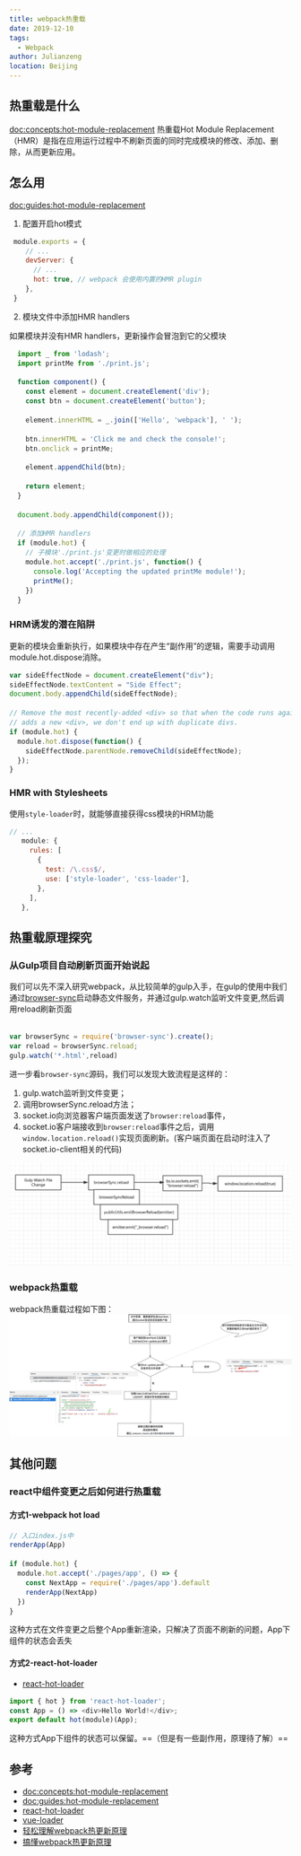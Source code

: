 ```yaml
---
title: webpack热重载
date: 2019-12-10
tags: 
  - Webpack
author: Julianzeng
location: Beijing  
---
```



## 热重载是什么
[doc:concepts:hot-module-replacement](https://webpack.js.org/concepts/hot-module-replacement/)
热重载Hot Module Replacement（HMR）是指在应用运行过程中不刷新页面的同时完成模块的修改、添加、删除，从而更新应用。

## 怎么用

[doc:guides:hot-module-replacement](https://webpack.js.org/guides/hot-module-replacement/)


1. 配置开启hot模式

```js
 module.exports = {
    // ...
    devServer: {
      // ...
      hot: true, // webpack 会使用内置的HMR plugin
    },
 }
```

2. 模块文件中添加HMR handlers

如果模块并没有HMR handlers，更新操作会冒泡到它的父模块

```js
  import _ from 'lodash';
  import printMe from './print.js';

  function component() {
    const element = document.createElement('div');
    const btn = document.createElement('button');

    element.innerHTML = _.join(['Hello', 'webpack'], ' ');

    btn.innerHTML = 'Click me and check the console!';
    btn.onclick = printMe;

    element.appendChild(btn);

    return element;
  }

  document.body.appendChild(component());

  // 添加HMR handlers
  if (module.hot) {
    // 子模块'./print.js'变更时做相应的处理
    module.hot.accept('./print.js', function() {
      console.log('Accepting the updated printMe module!');
      printMe();
    })
  }
```

### HRM诱发的潜在陷阱

更新的模块会重新执行，如果模块中存在产生“副作用”的逻辑，需要手动调用module.hot.dispose消除。

```js
var sideEffectNode = document.createElement("div");
sideEffectNode.textContent = "Side Effect";
document.body.appendChild(sideEffectNode);

// Remove the most recently-added <div> so that when the code runs again and
// adds a new <div>, we don't end up with duplicate divs.
if (module.hot) {
  module.hot.dispose(function() {
    sideEffectNode.parentNode.removeChild(sideEffectNode);
  });
}
```

### HMR with Stylesheets

使用`style-loader`时，就能够直接获得css模块的HRM功能
```js
// ...
   module: {
     rules: [
       {
         test: /\.css$/,
         use: ['style-loader', 'css-loader'],
       },
     ],
   },
```

## 热重载原理探究

### 从Gulp项目自动刷新页面开始说起

我们可以先不深入研究webpack，从比较简单的gulp入手，在gulp的使用中我们通过[browser-sync](https://www.npmjs.com/package/browser-sync)启动静态文件服务，并通过gulp.watch监听文件变更,然后调用reload刷新页面
```js

var browserSync = require('browser-sync').create();
var reload = browserSync.reload;
gulp.watch('*.html',reload)
```
进一步看`browser-sync`源码，我们可以发现大致流程是这样的：

1. gulp.watch监听到文件变更；
2. 调用browserSync.reload方法；
3. socket.io向浏览器客户端页面发送了`browser:reload`事件，
4. socket.io客户端接收到`browser:reload`事件之后，调用`window.location.reload()`实现页面刷新。(客户端页面在启动时注入了socket.io-client相关的代码)

![gulp-hot-reload.png](../images/gulp-hot-reload.png)

### webpack热重载

webpack热重载过程如下图：
![webpack-热更新过程](../images/webpack-hot-reload-process.png)



## 其他问题

### react中组件变更之后如何进行热重载

#### 方式1-webpack hot load

```js
// 入口index.js中
renderApp(App)

if (module.hot) {
  module.hot.accept('./pages/app', () => {
    const NextApp = require('./pages/app').default
    renderApp(NextApp)
  })
}
```
这种方式在文件变更之后整个App重新渲染，只解决了页面不刷新的问题，App下组件的状态会丢失

#### 方式2-react-hot-loader
* [react-hot-loader](https://github.com/gaearon/react-hot-loader)

```js
import { hot } from 'react-hot-loader';
const App = () => <div>Hello World!</div>;
export default hot(module)(App);
```
这种方式App下组件的状态可以保留。==（但是有一些副作用，原理待了解）==

## 参考

* [doc:concepts:hot-module-replacement](https://webpack.js.org/concepts/hot-module-replacement/)
* [doc:guides:hot-module-replacement](https://webpack.js.org/guides/hot-module-replacement/)
* [react-hot-loader](https://github.com/gaearon/react-hot-loader)
* [vue-loader](https://github.com/vuejs/vue-loader)
* [轻松理解webpack热更新原理](https://juejin.im/post/5de0cfe46fb9a071665d3df0)
* [搞懂webpack热更新原理](https://juejin.im/post/5d6d0ee5f265da03f66ddba9)
